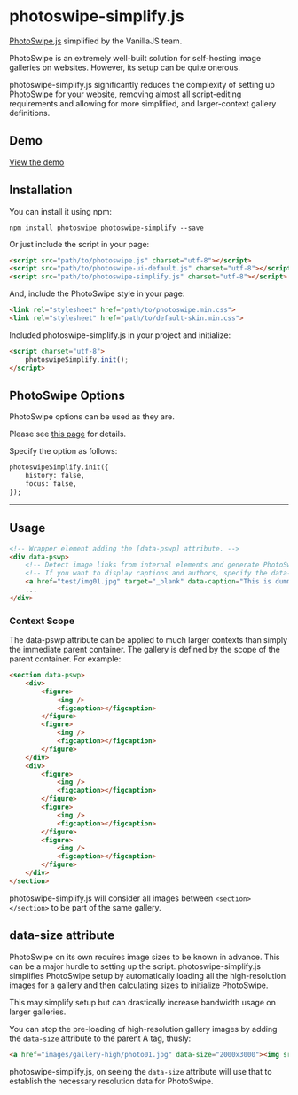 # photoswipe-simplify.js

[PhotoSwipe.js](https://photoswipe.com/) simplified by the VanillaJS team.

PhotoSwipe is an extremely well-built solution for self-hosting image galleries on websites. However, its setup can be quite onerous. 

photoswipe-simplify.js significantly reduces the complexity of setting up PhotoSwipe for your website, removing almost all script-editing requirements and allowing for more simplified, and larger-context gallery definitions. 


## Demo
[View the demo](http://min30327.github.io/photoswipe-simplify/)

## Installation

You can install it using npm:

```
npm install photoswipe photoswipe-simplify --save
```

Or just include the script in your page:

```html
<script src="path/to/photoswipe.js" charset="utf-8"></script>
<script src="path/to/photoswipe-ui-default.js" charset="utf-8"></script>
<script src="path/to/photoswipe-simplify.js" charset="utf-8"></script>
```

And, include the PhotoSwipe style in your page:

```html
<link rel="stylesheet" href="path/to/photoswipe.min.css">
<link rel="stylesheet" href="path/to/default-skin.min.css">
```

Included photoswipe-simplify.js in your project and initialize:

```html
<script charset="utf-8">
    photoswipeSimplify.init();
</script>
```

## PhotoSwipe Options

PhotoSwipe options can be used as they are.

Please see [this page](http://photoswipe.com/documentation/options.html) for details.

Specify the option as follows:

```html
photoswipeSimplify.init({
    history: false,
    focus: false,
});
```

----


## Usage

```html
<!-- Wrapper element adding the [data-pswp] attribute. -->
<div data-pswp>
    <!-- Detect image links from internal elements and generate PhotoSwipe objects. -->
    <!-- If you want to display captions and authors, specify the data-caption and data-author attributes. -->
    <a href="test/img01.jpg" target="_blank" data-caption="This is dummy caption. It has been placed here solely to demonstrate the look and feel of finished, typeset text." data-author="Photo by pixabay.com"><img src="test/img01-thumb.jpg" alt=""></a>
    ...
</div>
```

### Context Scope
The data-pswp attribute can be applied to much larger contexts than simply the immediate parent container. The gallery is defined by the scope of the parent container. For example:

```html
<section data-pswp>
	<div>
		<figure>
			<img />
			<figcaption></figcaption>
		</figure>
		<figure>
			<img />
			<figcaption></figcaption>
		</figure>
	</div>
	<div>
		<figure>
			<img />
			<figcaption></figcaption>
		</figure>
		<figure>
			<img />
			<figcaption></figcaption>
		</figure>
		<figure>
			<img />
			<figcaption></figcaption>
		</figure>
	</div>
</section>
```

photoswipe-simplify.js will consider all images between ```<section></section>``` to be part of the same gallery. 

## data-size attribute

PhotoSwipe on its own requires image sizes to be known in advance. This can be a major hurdle to setting up the script. photoswipe-simplify.js simplifies PhotoSwipe setup by automatically loading all the high-resolution images for a gallery and then calculating sizes to initialize PhotoSwipe. 

This may simplify setup but can drastically increase bandwidth usage on larger galleries. 

You can stop the pre-loading of high-resolution gallery images by adding the ```data-size``` attribute to the parent A tag, thusly:

```html
<a href="images/gallery-high/photo01.jpg" data-size="2000x3000"><img src="images/gallery-thumb/photo01.jpg" /></a>
````

photoswipe-simplify.js, on seeing the ```data-size``` attribute will use that to establish the necessary resolution data for PhotoSwipe. 





